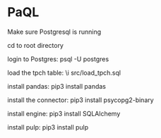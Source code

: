 # PaQL

Make sure Postgresql is running

cd to root directory

login to Postgres: psql -U postgres

load the tpch table: \i src/load_tpch.sql

install pandas: pip3 install pandas

install the connector: pip3 install psycopg2-binary

install engine: pip3 install SQLAlchemy

install pulp: pip3 install pulp